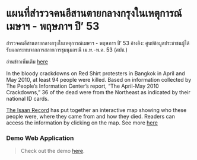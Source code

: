 # แผนที่สำรวจคนอีสานตายกลางกรุงในเหตุการณ์เมษาฯ - พฤษภาฯ ปี’ 53
 สำรวจคนอีสานตายกลางกรุงในเหตุการณ์เมษาฯ - พฤษภาฯ ปี’ 53 อ้างอิง: ศูนย์ข้อมูลประชาชนผู้ได้รับผลกระทบจากการสลายการชุมนุมกรณี เม.ษ.-พ.ค. 53 (ศปช.)
 
 อ่านข้าวเพิ่มเติม [here](https://theisaanrecord.co/2020/05/26/ten-years-after-april-may-2010-23-thai/)

In the bloody crackdowns on Red Shirt protesters in Bangkok in April and May 2010, at least 94 people were killed. Based on information collected by The People’s Information Center’s report, “The April-May 2010 Crackdowns,” 36 of the dead were from the Northeast as indicated by their national ID cards. 

[The Isaan Record](https://theisaanrecord.co/) has put together an interactive map showing who these people were, where they came from and how they died. Readers can access the information by clicking on the map. See more [here](https://theisaanrecord.co/2020/05/30/ten-years-after-april-may-2010-15/)

### Demo Web Application

> Check out the demo [here](https://aonwittawat.github.io/Redmap/).
